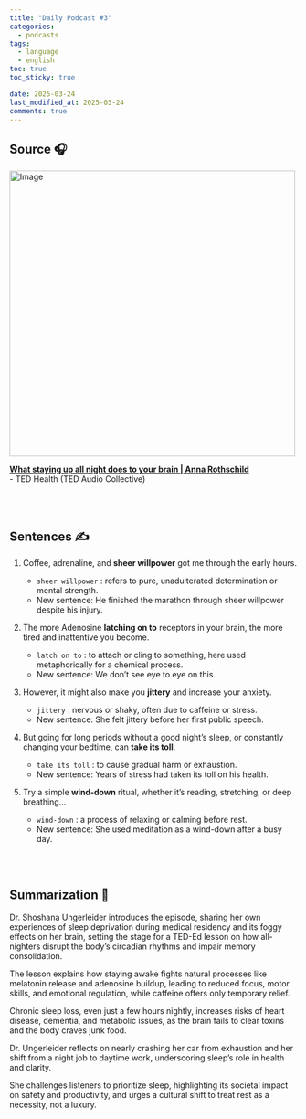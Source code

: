```yaml
---
title: "Daily Podcast #3"
categories:
  - podcasts
tags:
  - language
  - english
toc: true
toc_sticky: true

date: 2025-03-24
last_modified_at: 2025-03-24
comments: true
---
```


## Source 🎧
<img width="500" alt="Image" src="https://github.com/user-attachments/assets/3893801d-4bab-427f-aede-2b735aa83133" />
<br>

 [**What staying up all night does to your brain | Anna Rothschild**](https://podcasts.apple.com/kr/podcast/ted-health/id470623173?i=1000699590223)  <br>
 \- TED Health (TED Audio Collective)

<br><br>

## Sentences ✍️

1. Coffee, adrenaline, and **sheer willpower** got me through the early hours.
    - `sheer willpower` : refers to pure, unadulterated determination or mental strength.
    - New sentence: He finished the marathon through sheer willpower despite his injury.

 
2. The more Adenosine **latching on to** receptors in your brain, the more tired and inattentive you become.
    - `latch on to` : to attach or cling to something, here used metaphorically for a chemical process.
    - New sentence: We don’t see eye to eye on this.

 
3. However, it might also make you **jittery** and increase your anxiety.
    - `jittery` : nervous or shaky, often due to caffeine or stress.
    - New sentence: She felt jittery before her first public speech.

 
4. But going for long periods without a good night’s sleep, or constantly changing your bedtime, can **take its toll**.
    - `take its toll` : to cause gradual harm or exhaustion.
    - New sentence: Years of stress had taken its toll on his health.

 
5. Try a simple **wind-down** ritual, whether it’s reading, stretching, or deep breathing...
    - `wind-down` : a process of relaxing or calming before rest.
    - New sentence: She used meditation as a wind-down after a busy day.

<br><br>

## Summarization 👀

Dr. Shoshana Ungerleider introduces the episode, sharing her own experiences of sleep deprivation during medical residency and its foggy effects on her brain, setting the stage for a TED-Ed lesson on how all-nighters disrupt the body’s circadian rhythms and impair memory consolidation. 

The lesson explains how staying awake fights natural processes like melatonin release and adenosine buildup, leading to reduced focus, motor skills, and emotional regulation, while caffeine offers only temporary relief. 

Chronic sleep loss, even just a few hours nightly, increases risks of heart disease, dementia, and metabolic issues, as the brain fails to clear toxins and the body craves junk food. 

Dr. Ungerleider reflects on nearly crashing her car from exhaustion and her shift from a night job to daytime work, underscoring sleep’s role in health and clarity. 

She challenges listeners to prioritize sleep, highlighting its societal impact on safety and productivity, and urges a cultural shift to treat rest as a necessity, not a luxury.
<br><br>